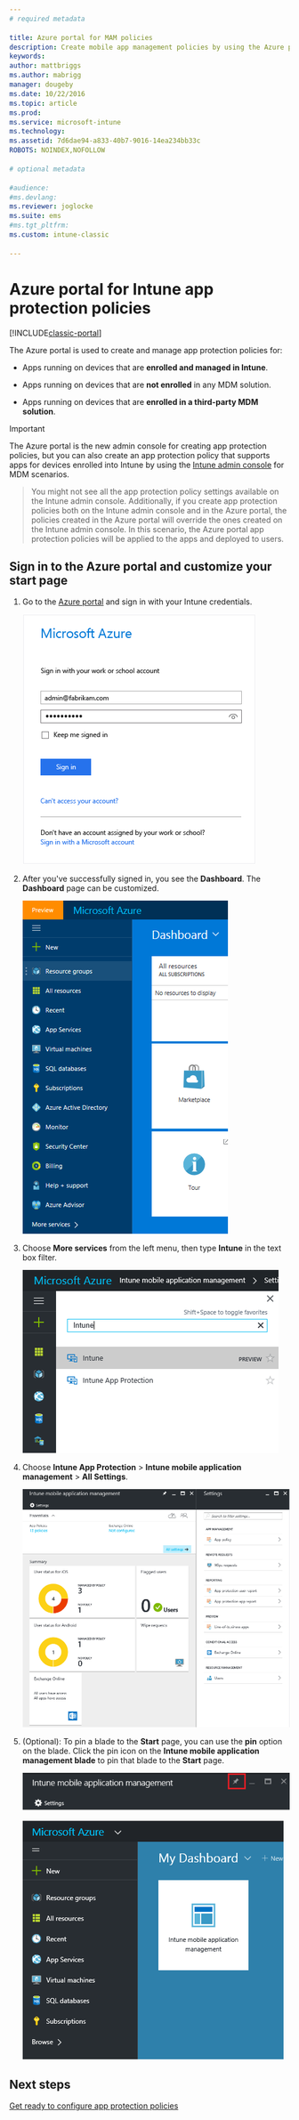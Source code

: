 ```yaml
---
# required metadata

title: Azure portal for MAM policies 
description: Create mobile app management policies by using the Azure portal. The policies you create here can be applied to devices with or without enrollment in Intune.
keywords:
author: mattbriggs
ms.author: mabrigg
manager: dougeby
ms.date: 10/22/2016
ms.topic: article
ms.prod:
ms.service: microsoft-intune
ms.technology:
ms.assetid: 7d6dae94-a833-40b7-9016-14ea234bb33c
ROBOTS: NOINDEX,NOFOLLOW

# optional metadata

#audience:
#ms.devlang:
ms.reviewer: joglocke
ms.suite: ems
#ms.tgt_pltfrm:
ms.custom: intune-classic

---
```


# Azure portal for Intune app protection policies

[!INCLUDE[classic-portal](../includes/classic-portal.md)]

The Azure portal is used to create and manage app protection policies for:

- Apps running on devices that are **enrolled and managed in Intune**.

- Apps running on devices that are **not enrolled** in any MDM solution.
- Apps running on devices that are **enrolled in a third-party MDM solution**.

>[!IMPORTANT]
> The Azure portal is the new admin console for creating app protection policies, but you can also create an app protection policy that supports apps for devices enrolled into Intune by using the [Intune admin console](configure-and-deploy-mobile-application-management-policies-in-the-microsoft-intune-console.md) for MDM scenarios.

> You might not see all the app protection policy settings available on the Intune admin console. Additionally, if you create app protection policies both on the Intune admin console and in the Azure portal, the policies created in the Azure portal will override the ones created on the Intune admin console. In this scenario, the Azure portal app protection policies will be applied to the apps and deployed to users.


## Sign in to the Azure portal and customize your start page

1.  Go to the [Azure portal](https://portal.azure.com) and sign in with your Intune credentials.

    ![Screenshot of the Azure portal sign-in page](../media/AppManagement/AzurePortal_MAMSigninPage.png)

2.  After you've successfully signed in, you see the **Dashboard**. The **Dashboard** page can be customized.

    ![Screenshot of the Azure portal dashboard](../media/AppManagement/AzurePortal_MAMStartboard_NoMAM.png)

3.  Choose **More services** from the left menu, then type **Intune** in the text box filter.

	![Screenshot of the Browse menu with Intune highlighted](../media/AppManagement/MAM-Azure-Portal-1.png)

4.  Choose **Intune App Protection** > **Intune mobile application management** > **All Settings**.

    ![Screenshot of the Intune mobile application management blade](../media/AppManagement/MAM-Azure-Portal-2.png)

5. (Optional): To pin a blade to the **Start** page, you can use the **pin** option on the blade. Click the pin icon on the **Intune mobile application management blade** to pin that blade to the **Start** page.

    ![Screenshot of the Intune mobile application management blade with the pin icon highlighted](../media/AppManagement/AzurePortal_MAM_PinBladeAction.png)

    ![Screenshot of the dashboard with the pinned Intune tile](../media/AppManagement/AzurePortal_MAM_Startboard_withMAM.png)

## Next steps
[Get ready to configure app protection policies](get-ready-to-configure-mobile-app-management-policies-with-microsoft-intune.md)
